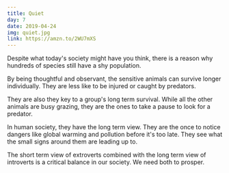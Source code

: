 ```yaml
---
title: Quiet
day: 7
date: 2019-04-24
img: quiet.jpg
link: https://amzn.to/2WU7mXS
---
```


Despite what today's society might have you think, there is a reason why
hundreds of species still have a shy population.

By being thoughtful and observant, the sensitive animals can survive longer
individually. They are less like to be injured or caught by predators.

They are also they key to a group's long term survival. While all the other
animals are busy grazing, they are the ones to take a pause to look for a
predator.

In human society, they have the long term view. They are the once to notice
dangers like global warming and pollution before it's too late. They see what the
small signs around them are leading up to.

The short term view of extroverts combined with the long term view of introverts
is a critical balance in our society. We need both to prosper.
